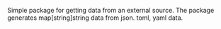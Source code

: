 Simple package for getting data from an external source. The package generates map[string]string data from json. toml, yaml data.
